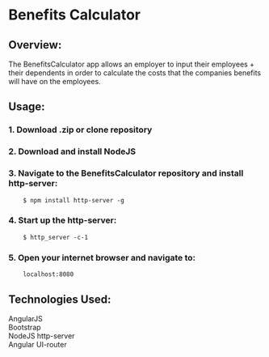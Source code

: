 # Benefits Calculator

## Overview:

 The BenefitsCalculator app allows an employer to input their employees + their dependents in
 order to calculate the costs that the companies benefits will have on the employees.

## Usage:

 ### 1. Download .zip or clone repository
 ### 2. Download and install NodeJS
 ### 3. Navigate to the BenefitsCalculator repository and install http-server:
		$ npm install http-server -g
 
 ### 4. Start up the http-server:
		$ http_server -c-1
	
 ### 5. Open your internet browser and navigate to: 
		localhost:8080
 

## Technologies Used:

 AngularJS  
 Bootstrap  
 NodeJS http-server  
 Angular UI-router   

